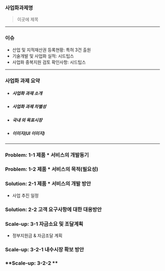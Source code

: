### **사업화과제명**
> 이곳에 제목
---
### **이슈**
- 산업 및 지적재산권 등록현황: 특허 3건 출원
- 기술개발 및 사업화 실적: 시드팁스
- 사업화 중복지원 검토 확인사항: 시드팁스
---
### **사업화 과제 요약**
- ##### 사업화 과재 소개
- ##### 사업화 과제 차별성
- ##### 국내 외 목표시장
- ##### 이미지(UI 이미지)
---
### **Problem: 1-1 제품 * 서비스의 개발동기**

### **Problem: 1-2 제품 * 서비스의 목적(필요성)**

### **Solution: 2-1 제품 * 서비스의 개발 방안**
- 사업 추진 일정
### **Solution: 2-2 고객 요구사항에 대한 대응방안**

### **Scale-up: 3-1 자금소요 및 조달계획**
- 정부지원금 & 자금조달 계획
### **Scale-up: 3-2-1 내수시장 확보 방안**

### **Scale-up: 3-2-2 **
